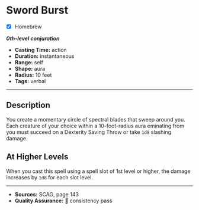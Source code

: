 # Sword Burst
- [x] Homebrew

***0th-level conjuration***
- **Casting Time:** action
- **Duration:** instantaneous
- **Range:** self
- **Shape:** aura
- **Radius:** 10 feet
- **Tags:** verbal

---

## Description
You create a momentary circle of spectral blades that sweep around you.
Each creature of your choice within a 10-foot-radius aura eminating from you must succeed on a Dexterity Saving Throw or take `1d8` slashing damage.

## At Higher Levels
When you cast this spell using a spell slot of 1st level or higher, the damage increases by `1d8` for each slot level.

---

- **Sources:** SCAG, page 143
- **Quality Assurance:** :star2: consistency pass

